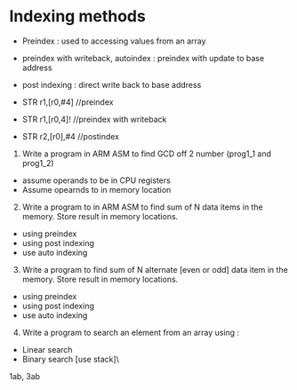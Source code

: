 # Indexing methods 


- Preindex : used to accessing values from an array 
- preindex with writeback, autoindex : preindex with update to base address 
- post indexing : direct write back to base address 

- STR r1,[r0,#4] //preindex 
- STR r1,[r0,4]! //preindex with writeback 
- STR r2,[r0],#4 //postindex

1. Write a program in ARM ASM to find GCD off 2 number (prog1_1 and prog1_2)
  - assume operands to be in CPU registers 
  - Assume opearnds to in memory location 
2. Write a program to in ARM ASM to find sum of N data items in the memory. Store result in memory
   locations. 
  - using preindex
  - using post indexing 
  - use auto indexing 
3. Write a program to find sum of N alternate [even or odd] data item in the memory. 
   Store result in memory locations.
  - using preindex
  - using post indexing 
  - use auto indexing 
4. Write a program to search an element from an array using : 
  - Linear search 
  - Binary search [use stack]\


1ab, 3ab
